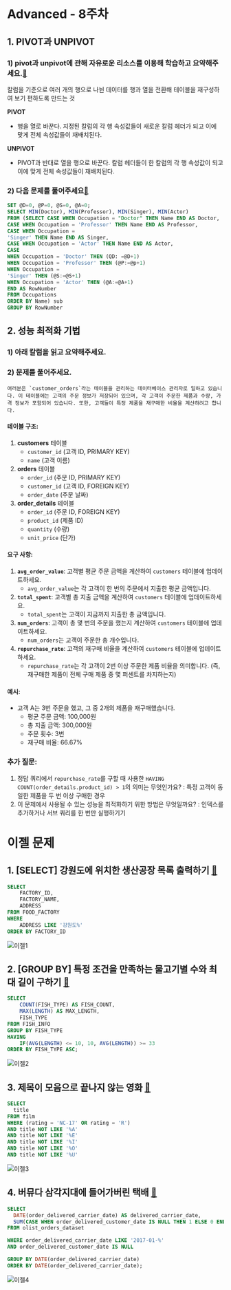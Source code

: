 # Advanced - 8주차
## 1. PIVOT과  UNPIVOT
### 1) pivot과 unpivot에 관해 자유로운 리소스를 이용해 학습하고 요약해주세요.[🔗](https://www.youtube.com/watch?v=FINRIH6Bmq0)

칼럼을 기준으로 여러 개의 행으로 나뉜 데이터를 행과 열을 전환해 테이블을 재구성하여 보기 편하도록 만드는 것

**PIVOT**
- 행을 열로 바꾼다. 지정된 칼럼의 각 행 속성값들이 새로운 칼럼 헤더가 되고 이에 맞게 전체 속성값들이 재배치된다.

**UNPIVOT**
- PIVOT과 반대로 열을 행으로 바꾼다. 칼럼 헤더들이 한 칼럼의 각 행 속성값이 되고 이에 맞게 전체 속성값들이 재배치된다.

### 2) 다음 문제를 풀어주세요[🔗](https://www.hackerrank.com/challenges/occupations/problem)
```sql
SET @D=0, @P=0, @S=0, @A=0;
SELECT MIN(Doctor), MIN(Professor), MIN(Singer), MIN(Actor)
FROM (SELECT CASE WHEN Occupation = "Doctor" THEN Name END AS Doctor,
CASE WHEN Occupation = 'Professor' THEN Name END AS Professor,
CASE WHEN Occupation =
'Singer' THEN Name END AS Singer,
CASE WHEN Occupation = 'Actor' THEN Name END AS Actor,
CASE
WHEN Occupation = 'Doctor' THEN (QD: =@D+1)
WHEN Occupation = 'Professor' THEN (@P:=@p+1)
WHEN Occupation =
'Singer' THEN (@S:=@S+1)
WHEN Occupation = 'Actor' THEN (@A:=@A+1)
END AS RowNumber
FROM Occupations
ORDER BY Name) sub
GROUP BY RowNumber
```
## 2. 성능 최적화 기법
### 1) 아래 칼럼을 읽고 요약해주세요.

### 2) 문제를 풀어주세요.
```
여러분은 `customer_orders`라는 테이블을 관리하는 데이터베이스 관리자로 일하고 있습니다. 이 테이블에는 고객의 주문 정보가 저장되어 있으며, 각 고객이 주문한 제품과 수량, 가격 정보가 포함되어 있습니다. 또한, 고객들이 특정 제품을 재구매한 비율을 계산하려고 합니다.
```
#### 테이블 구조:
1. **customers** 테이블
    - `customer_id` (고객 ID, PRIMARY KEY)
    - `name` (고객 이름)
2. **orders** 테이블
    - `order_id` (주문 ID, PRIMARY KEY)
    - `customer_id` (고객 ID, FOREIGN KEY)
    - `order_date` (주문 날짜)
3. **order_details** 테이블
    - `order_id` (주문 ID, FOREIGN KEY)
    - `product_id` (제품 ID)
    - `quantity` (수량)
    - `unit_price` (단가)

#### 요구 사항:

1. **`avg_order_value`**: 고객별 평균 주문 금액을 계산하여 `customers` 테이블에 업데이트하세요.
    - `avg_order_value`는 각 고객이 한 번의 주문에서 지출한 평균 금액입니다.
2. **`total_spent`**: 고객별 총 지출 금액을 계산하여 `customers` 테이블에 업데이트하세요.
    - `total_spent`는 고객이 지금까지 지출한 총 금액입니다.
3. **`num_orders`**: 고객이 총 몇 번의 주문을 했는지 계산하여 `customers` 테이블에 업데이트하세요.
    - `num_orders`는 고객이 주문한 총 개수입니다.
4. **`repurchase_rate`**: 고객의 재구매 비율을 계산하여 `customers` 테이블에 업데이트하세요.
    - `repurchase_rate`는 각 고객이 2번 이상 주문한 제품 비율을 의미합니다. (즉, 재구매한 제품이 전체 구매 제품 중 몇 퍼센트를 차지하는지)

#### 예시:

- 고객 A는 3번 주문을 했고, 그 중 2개의 제품을 재구매했습니다.
    - 평균 주문 금액: 100,000원
    - 총 지출 금액: 300,000원
    - 주문 횟수: 3번
    - 재구매 비율: 66.67%

### 추가 질문:

1. 정답 쿼리에서 `repurchase_rate`를 구할 때 사용한 `HAVING COUNT(order_details.product_id) > 1`의 의미는 무엇인가요?
: 특정 고객이 동일한 제품을 두 번 이상 구매한 경우
2. 이 문제에서 사용될 수 있는 성능을 최적화하기 위한 방법은 무엇일까요?
: 인덱스를 추가하거나 서브 쿼리를 한 번만 실행하기기

# 이젤 문제
## 1. [SELECT] 강원도에 위치한 생산공장 목록 출력하기 [🔗](https://school.programmers.co.kr/learn/courses/30/lessons/131112)

```sql
SELECT
    FACTORY_ID,
    FACTORY_NAME,
    ADDRESS
FROM FOOD_FACTORY
WHERE
    ADDRESS LIKE '강원도%'
ORDER BY FACTORY_ID
```
![이젤1](../Winter_study/image/5th/이젤1.png)

## 2. [GROUP BY] 특정 조건을 만족하는 물고기별 수와 최대 길이 구하기 [🔗](https://school.programmers.co.kr/learn/courses/30/lessons/298519)

```sql
SELECT
    COUNT(FISH_TYPE) AS FISH_COUNT,
    MAX(LENGTH) AS MAX_LENGTH,
    FISH_TYPE
FROM FISH_INFO
GROUP BY FISH_TYPE
HAVING
    IF(AVG(LENGTH) <= 10, 10, AVG(LENGTH)) >= 33
ORDER BY FISH_TYPE ASC;
```
![이젤2](../Winter_study/image/5th/이젤2.png)

## 3. 제목이 모음으로 끝나지 않는 영화 [🔗](https://solvesql.com/problems/film-ending-with-consonant/)

```sql
SELECT
  title
FROM film
WHERE (rating = 'NC-17' OR rating = 'R')
AND title NOT LIKE '%A'
AND title NOT LIKE '%E'
AND title NOT LIKE '%I'
AND title NOT LIKE '%O'
AND title NOT LIKE '%U'
```
![이젤3](../Winter_study/image/5th/이젤3.png)

## 4. 버뮤다 삼각지대에 들어가버린 택배 [🔗](https://solvesql.com/problems/shipment-in-bermuda/)

```sql
SELECT
  DATE(order_delivered_carrier_date) AS delivered_carrier_date,
  SUM(CASE WHEN order_delivered_customer_date IS NULL THEN 1 ELSE 0 END) AS orders
FROM olist_orders_dataset

WHERE order_delivered_carrier_date LIKE '2017-01-%'
AND order_delivered_customer_date IS NULL

GROUP BY DATE(order_delivered_carrier_date)
ORDER BY DATE(order_delivered_carrier_date);
```
![이젤4](../Winter_study/image/5th/이젤4.png)